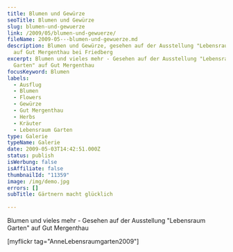 ```yaml
---
title: Blumen und Gewürze
seoTitle: Blumen und Gewürze
slug: blumen-und-gewuerze
link: /2009/05/blumen-und-gewuerze/
fileName: 2009-05---blumen-und-gewuerze.md
description: Blumen und Gewürze, gesehen auf der Ausstellung "Lebensraum Garten"
  auf Gut Mergenthau bei Friedberg
excerpt: Blumen und vieles mehr - Gesehen auf der Ausstellung "Lebensraum
  Garten" auf Gut Mergenthau
focusKeyword: Blumen
labels:
  - Ausflug
  - Blumen
  - Flowers
  - Gewürze
  - Gut Mergenthau
  - Herbs
  - Kräuter
  - Lebensraum Garten
type: Galerie
typeName: Galerie
date: 2009-05-03T14:42:51.000Z
status: publish
isWerbung: false
isAffiliate: false
thumbnailId: "11359"
image: /img/demo.jpg
errors: []
subTitle: Gärtnern macht glücklich
  
---
```


Blumen und vieles mehr - Gesehen auf der Ausstellung "Lebensraum Garten" auf Gut
Mergenthau

[myflickr tag="AnneLebensraumgarten2009"]

  